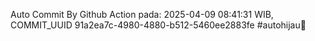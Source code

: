 Auto Commit By Github Action pada: 2025-04-09 08:41:31 WIB, COMMIT_UUID 91a2ea7c-4980-4880-b512-5460ee2883fe #autohijau🗿
